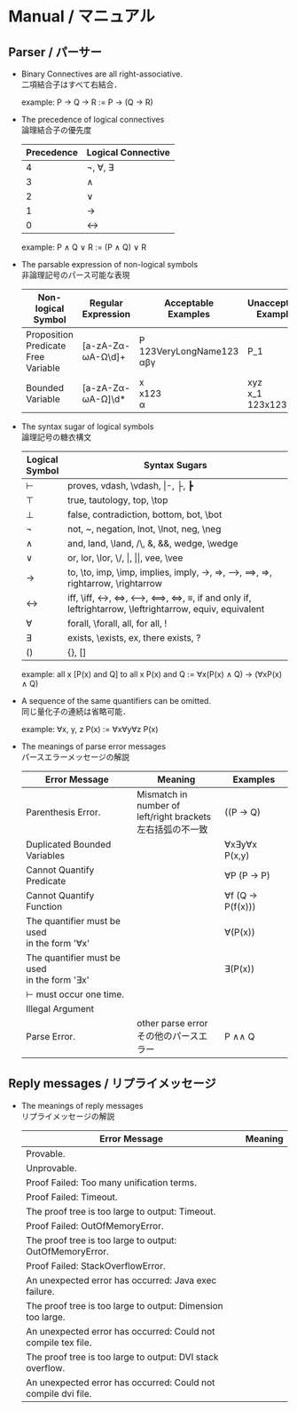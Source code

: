# Manual / マニュアル

## Parser / パーサー

- Binary Connectives are all right-associative.
<br> 二項結合子はすべて右結合．

    example: P → Q → R := P → (Q → R)

- The precedence of logical connectives
<br> 論理結合子の優先度

    |Precedence|Logical Connective|
    |-|-|
    |4|¬, ∀, ∃|
    |3|∧|
    |2|∨|
    |1|→|
    |0|↔|

    example: P ∧ Q ∨ R := (P ∧ Q) ∨ R

- The parsable expression of non-logical symbols
<br> 非論理記号のパース可能な表現

    |Non-logical<br>Symbol|Regular<br>Expression|Acceptable<br>Examples|Unacceptable<br>Examples|
    |-|-|-|-|
    |Proposition<br>Predicate<br>Free Variable|[a-zA-Zα-ωΑ-Ω\d]+|P<br>123VeryLongName123<br>αβγ|P_1|
    |Bounded Variable|[a-zA-Zα-ωΑ-Ω]\d*|x<br>x123<br>α|xyz<br>x_1<br>123x123

- The syntax sugar of logical symbols
<br> 論理記号の糖衣構文

    |Logical<br>Symbol|Syntax Sugars|
    |-|-|
    |⊢|proves, vdash, \vdash, \|-, ├, ┣|
    |⊤|true, tautology, top, \top|
    |⊥|false, contradiction, bottom, bot, \bot|
    |¬|not, ~, negation, lnot, \lnot, neg, \neg|
    |∧|and, land, \land, /\\, &, &&, wedge, \wedge|
    |∨|or, lor, \lor, \\/, \|, \|\|, vee, \vee|
    |→|to, \to, imp, \imp, implies, imply, ->, =>, -->, ==>, ⇒, rightarrow, \rightarrow|
    |↔|iff, \iff, <->, <=>, <-->, <==>, ⇔, ≡, if and only if, leftrightarrow, \leftrightarrow, equiv, equivalent|
    |∀|forall, \forall, all, for all, !|
    |∃|exists, \exists, ex, there exists, ?|
    |()|{}, []|

    example: all x [P(x) and Q] to all x P(x) and Q := ∀x(P(x) ∧ Q) → (∀xP(x) ∧ Q)

- A sequence of the same quantifiers can be omitted.
<br> 同じ量化子の連続は省略可能．

    example: ∀x, y, z P(x) := ∀x∀y∀z P(x)

- The meanings of parse error messages
<br> パースエラーメッセージの解説

    |Error Message|Meaning|Examples|
    |-|-|-|
    |Parenthesis Error.|Mismatch in number of<br> left/right brackets<br>左右括弧の不一致|((P → Q)|
    |Duplicated Bounded Variables||∀x∃y∀x P(x,y)|
    |Cannot Quantify Predicate||∀P (P → P)|
    |Cannot Quantify Function||∀f (Q → P(f(x)))|
    |The quantifier must be used<br> in the form '∀x'||∀(P(x))|
    |The quantifier must be used<br> in the form '∃x'||∃(P(x))|
    |⊢ must occur one time.|||
    |Illegal Argument|||
    |Parse Error.|other parse error<br>その他のパースエラー|P ∧∧ Q|

## Reply messages / リプライメッセージ

- The meanings of reply messages
<br> リプライメッセージの解説

    |Error Message|Meaning|
    |-|-|
    |Provable.||
    |Unprovable.||
    |Proof Failed: Too many unification terms.||
    |Proof Failed: Timeout.||
    |The proof tree is too large to output: Timeout.||
    |Proof Failed: OutOfMemoryError.||
    |The proof tree is too large to output: OutOfMemoryError.||
    |Proof Failed: StackOverflowError.||
    |An unexpected error has occurred: Java exec failure.||
    |The proof tree is too large to output: Dimension too large.||
    |An unexpected error has occurred: Could not compile tex file.||
    |The proof tree is too large to output: DVI stack overflow.||
    |An unexpected error has occurred: Could not compile dvi file.||
